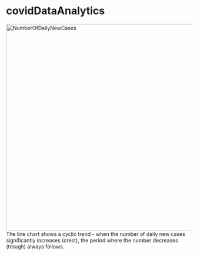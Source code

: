 # covidDataAnalytics

<img width="561" alt="NumberOfDailyNewCases" src="https://github.com/ejung2017/covidDataAnalytics/assets/NumberOfDailyNewCases.png">
The line chart shows a cyclic trend - when the number of daily new cases significantly increases (crest), the period where the number decreases (trough) always follows. 
